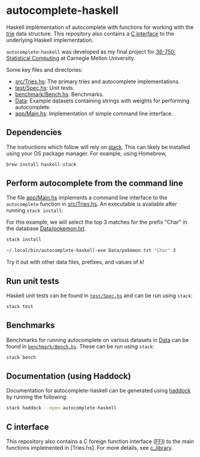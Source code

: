 # autocomplete-haskell

Haskell implementation of autocomplete with functions for working with the [trie](https://en.wikipedia.org/wiki/Trie#:~:text=In%20computer%20science%2C%20a%20trie,key%2C%20but%20by%20individual%20characters.) data structure. This repository also contains a [C interface](c_library) to the underlying Haskell implementation.

`autocomplete-haskell` was developed as my final project for [36-750: Statistical Computing](https://36-750.github.io/) at Carnegie Mellon University.

Some key files and directories:
- [src/Tries.hs](src/Tries.hs): The primary tries and autocomplete implementations.
- [test/Spec.hs](test/Spec.hs): Unit tests.
- [benchmark/Bench.hs](benchmark/Bench.hs): Benchmarks.
- [Data](Data): Example datasets containing strings with weights for performing autocomplete.
- [app/Main.hs](app/Main.hs): Implementation of simple command line interface.

## Dependencies

The instructions which follow will rely on [stack](https://docs.haskellstack.org/en/stable/README/). This can likely be installed using your OS package manager. For example, using Homebrew, 

```zsh
brew install haskell-stack
```

## Perform autocomplete from the command line

The file [app/Main.hs](app/Main.hs) implements a command line interface to the `autocomplete` function in [src/Tries.hs](src/Tries.hs). An executable is available after running `stack install`:

For this example, we will select the top 3 matches for the prefix "Char" in the database [Data/pokemon.txt](Data/pokemon.txt).

```zsh
stack install

~/.local/bin/autocomplete-haskell-exe Data/pokemon.txt "Char" 3
```

Try it out with other data files, prefixes, and values of k!

## Run unit tests

Haskell unit tests can be found in [`test/Spec.hs`](test/Spec.hs) and can be run using `stack`:

```zsh 
stack test
```

## Benchmarks

Benchmarks for running autocomplete on various datasets in [Data](Data) can be found in [`benchmark/Bench.hs`](benchmark/Bench.hs). These can be run using `stack`:

```zsh 
stack bench
```

## Documentation (using Haddock)

Documentation for autocomplete-haskell can be generated using [haddock](https://www.haskell.org/haddock/) by running the following:

```zsh
stack haddock --open autocomplete-haskell
```

## C interface

This repository also contains a C foreign function interface ([FFI](https://wiki.haskell.org/Foreign_Function_Interface)) to the main functions implemented in [Tries.hs]. For more details, see [c_library](c_library).
